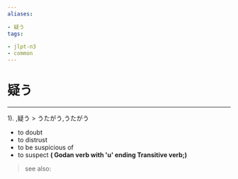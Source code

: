 ```yaml
---
aliases:
    
- 疑う
tags:
    
- jlpt-n3
- common
---
```


# 疑う
---
1).
,疑う > うたがう,うたがう

- to doubt
- to distrust
- to be suspicious of
- to suspect
**( Godan verb with 'u' ending Transitive verb;)**
> see also: 
            